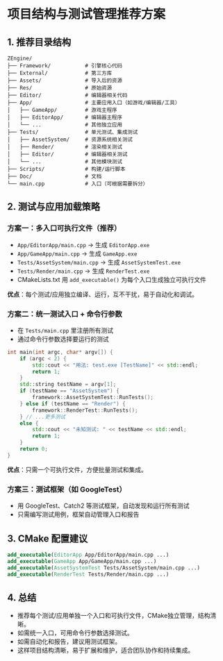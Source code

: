 # 项目结构与测试管理推荐方案

## 1. 推荐目录结构

```
ZEngine/
├── Framework/           # 引擎核心代码
├── External/            # 第三方库
├── Assets/              # 导入后的资源
├── Res/                 # 原始资源
├── Editor/              # 编辑器相关代码
├── App/                 # 主要应用入口（如游戏/编辑器/工具）
│   ├── GameApp/         # 游戏主程序
│   ├── EditorApp/       # 编辑器主程序
│   └── ...              # 其他独立应用
├── Tests/               # 单元测试、集成测试
│   ├── AssetSystem/     # 资源系统相关测试
│   ├── Render/          # 渲染相关测试
│   ├── Editor/          # 编辑器相关测试
│   └── ...              # 其他模块测试
├── Scripts/             # 构建/运行脚本
├── Doc/                 # 文档
└── main.cpp             # 入口（可根据需要拆分）
```

## 2. 测试与应用加载策略

### 方案一：多入口可执行文件（推荐）
- `App/EditorApp/main.cpp` → 生成 `EditorApp.exe`
- `App/GameApp/main.cpp` → 生成 `GameApp.exe`
- `Tests/AssetSystem/main.cpp` → 生成 `AssetSystemTest.exe`
- `Tests/Render/main.cpp` → 生成 `RenderTest.exe`
- CMakeLists.txt 用 `add_executable()` 为每个入口生成独立可执行文件

**优点**：每个测试/应用独立编译、运行，互不干扰，易于自动化和调试。

### 方案二：统一测试入口 + 命令行参数
- 在 `Tests/main.cpp` 里注册所有测试
- 通过命令行参数选择要运行的测试

```cpp
int main(int argc, char* argv[]) {
    if (argc < 2) {
        std::cout << "用法: test.exe [TestName]" << std::endl;
        return 1;
    }
    std::string testName = argv[1];
    if (testName == "AssetSystem") {
        framework::AssetSystemTest::RunTests();
    } else if (testName == "Render") {
        framework::RenderTest::RunTests();
    } // ...更多测试
    else {
        std::cout << "未知测试: " << testName << std::endl;
        return 1;
    }
    return 0;
}
```

**优点**：只需一个可执行文件，方便批量测试和集成。

### 方案三：测试框架（如 GoogleTest）
- 用 GoogleTest、Catch2 等测试框架，自动发现和运行所有测试
- 只需编写测试用例，框架自动管理入口和报告

## 3. CMake 配置建议

```cmake
add_executable(EditorApp App/EditorApp/main.cpp ...)
add_executable(GameApp App/GameApp/main.cpp ...)
add_executable(AssetSystemTest Tests/AssetSystem/main.cpp ...)
add_executable(RenderTest Tests/Render/main.cpp ...)
```

## 4. 总结
- 推荐每个测试/应用单独一个入口和可执行文件，CMake独立管理，结构清晰。
- 如需统一入口，可用命令行参数选择测试。
- 如需自动化和报告，建议用测试框架。
- 这样项目结构清晰，易于扩展和维护，适合团队协作和持续集成。
